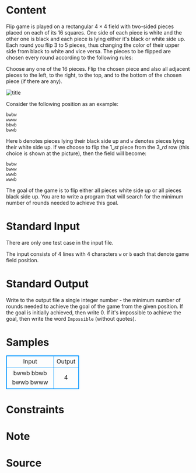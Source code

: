 
# Content

Flip game is played on a rectangular $4\times 4$ field with two-sided pieces placed on each of its $16$ squares. One side of each piece is white and the other one is black and each piece is lying either it's black or white side up. Each round you flip $3$ to $5$ pieces, thus changing the color of their upper side from black to white and vice versa. The pieces to be flipped are chosen every round according to the following rules:

Choose any one of the $16$ pieces.
Flip the chosen piece and also all adjacent pieces to the left, to the right, to the top, and to the bottom of the chosen piece (if there are any).

![title](/source/lutece/flip-game/img/aHR0cHM6Ly9hY20udWVzdGMuZWR1LmNuL21lZGlhL2ltYWdlL3Byb2JsZW0vNDEyLzIwMTQwODE0MTc0NDE3ODk1OC5wbmc=.png)

Consider the following position as an example:
```
bwbw
wwww
bbwb
bwwb
```

Here `b` denotes pieces lying their black side up and `w` denotes pieces lying their white side up. If we choose to flip the $1\_{st}$ piece from the $3\_{rd}$ row (this choice is shown at the picture), then the field will become:
```
bwbw
bwww
wwwb
wwwb
```

The goal of the game is to flip either all pieces white side up or all pieces black side up. You are to write a program that will search for the minimum number of rounds needed to achieve this goal.

# Standard Input

There are only one test case in the input file.

The input consists of $4$ lines with $4$ characters `w` or `b` each that denote game field position.

# Standard Output

Write to the output file a single integer number - the minimum number of rounds needed to achieve the goal of the game from the given position. If the goal is initially achieved, then write 0. If it's impossible to achieve the goal, then write the word `Impossible` (without quotes).

# Samples

<style>
        table,table tr th, table tr td { border:1px solid #0094ff; }
        table { width: 200px; min-height: 25px; line-height: 25px; text-align: center; border-collapse: collapse;}   
    </style>
<table>
	<tr>
		<td>Input</td>
		<td>Output</td>
	</tr>
<tr><td>bwwb
bbwb
bwwb
bwww</td><td>4</td></tr></table>


# Constraints



# Note



# Source


